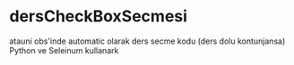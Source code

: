 # dersCheckBoxSecmesi
atauni obs'inde automatic olarak ders secme kodu (ders dolu kontunjansa)
Python ve Seleinum kullanark
